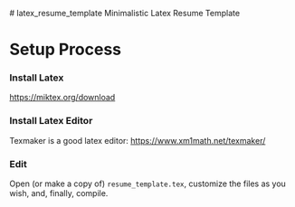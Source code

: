 ﻿﻿# latex_resume_templateMinimalistic Latex Resume Template# Setup Process### Install Latexhttps://miktex.org/download### Install Latex EditorTexmaker is a good latex editor:https://www.xm1math.net/texmaker/### EditOpen (or make a copy of) `resume_template.tex`, customize the files as you wish, and, finally, compile.
